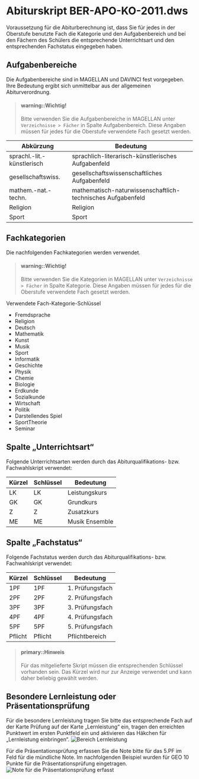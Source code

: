 # Abiturskript BER-APO-KO-2011.dws


Voraussetzung für die Abiturberechnung ist, dass Sie für jedes in der Oberstufe benutzte Fach die Kategorie und den Aufgabenbereich und bei den Fächern des Schülers die entsprechende Unterrichtsart und den entsprechenden Fachstatus eingegeben haben.


## Aufgabenbereiche


Die Aufgabenbereiche sind in MAGELLAN und DAVINCI fest vorgegeben. Ihre Bedeutung ergibt sich unmittelbar aus der allgemeinen Abiturverordnung.


> #### warning::Wichtig!
>
> Bitte verwenden Sie die Aufgabenbereiche in MAGELLAN unter `Verzeichnisse > Fächer` in Spalte Aufgabenbereich. Diese Angaben müssen für jedes für die Oberstufe verwendete Fach gesetzt werden.


Abkürzung |Bedeutung
--|--
sprachl.-lit.-künstlerisch| sprachlich-literarisch-künstlerisches Aufgabenfeld
gesellschaftswiss. |gesellschaftswissenschaftliches Aufgabenfeld
mathem.-nat.-techn.| mathematisch-naturwissenschaftlich-technisches Aufgabenfeld
Religion |Religion
Sport |Sport


## Fachkategorien


Die nachfolgenden Fachkategorien werden verwendet.


> #### warning::Wichtig!
>
> Bitte verwenden Sie die Kategorien in MAGELLAN unter `Verzeichnisse > Fächer` in Spalte Kategorie. Diese Angaben müssen für jedes für die Oberstufe verwendete Fach gesetzt werden.


Verwendete Fach-Kategorie-Schlüssel


* Fremdsprache
* Religion
* Deutsch
* Mathematik
* Kunst
* Musik
* Sport
* Informatik
* Geschichte
* Physik
* Chemie
* Biologie
* Erdkunde
* Sozialkunde
* Wirtschaft
* Politik
* Darstellendes Spiel
* SportTheorie
* Seminar


## Spalte „Unterrichtsart“


Folgende Unterrichtsarten werden durch das Abiturqualifikations- bzw. Fachwahlskript verwendet:


Kürzel| Schlüssel |Bedeutung
--|--|--
LK |LK |Leistungskurs
GK |GK| Grundkurs
Z |Z| Zusatzkurs
ME |ME| Musik Ensemble


## Spalte „Fachstatus“


Folgende Fachstatus werden durch das Abiturqualifikations- bzw. Fachwahlskript verwendet:


Kürzel| Schlüssel |Bedeutung
--|--|--
1PF |1PF| 1. Prüfungsfach
2PF |2PF| 2. Prüfungsfach
3PF |3PF| 3. Prüfungsfach
4PF |4PF| 4. Prüfungsfach
5PF |5PF| 5. Prüfungsfach
Pflicht|Pflicht|Pflichtbereich




> #### primary::Hinweis
>
> Für das mitgelieferte Skript müssen die entsprechenden Schlüssel vorhanden sein. Das Kürzel wird nur zur Anzeige verwendet und kann daher beliebig gewählt werden.


## Besondere Lernleistung oder Präsentationsprüfung


Für die besondere Lernleistung tragen Sie bitte das entsprechende Fach auf der Karte Prüfung auf der Karte „Lernleistung“ ein, tragen den erreichten Punktwert im ersten Punktfeld ein und aktivieren das Häkchen für „Lernleistung einbringen“.
![Bereich Lernleistung](/images/berlin/oberstufe/oberstufe2.png)


Für die Präsentationsprüfung erfassen Sie die Note bitte für das 5.PF im Feld für die mündliche Note. Im nachfolgenden Beispiel wurden für GEO 10 Punkte für die Präsentationsprüfung eingetragen.
![Note für die Präsentationsprüfung erfasst](/images/berlin/oberstufe/oberstufe3.png)

